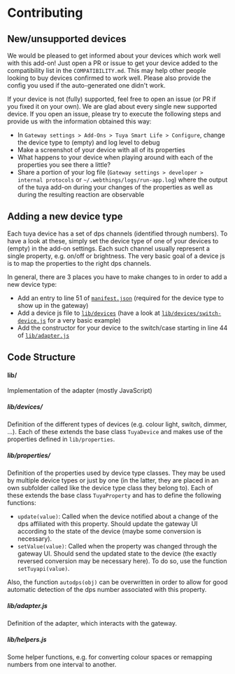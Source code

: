 # Contributing

## New/unsupported devices

We would be pleased to get informed about your devices which work well with this add-on! Just open a PR or issue to get your device added to the compatibility list in the `COMPATIBILITY.md`. This may help other people looking to buy devices confirmed to work well. Please also provide the config you used if the auto-generated one didn't work.

If your device is not (fully) supported, feel free to open an issue (or PR if you fixed it on your own). We are glad about every single new supported device.
If you open an issue, please try to execute the following steps and provide us with the information obtained this way:

- In `Gateway settings > Add-Ons > Tuya Smart Life > Configure`, change the device type to (empty) and log level to debug
- Make a screenshot of your device with all of its properties
- What happens to your device when playing around with each of the properties you see there a little?
- Share a portion of your log file (`Gateway settings > developer > internal protocols` or `~/.webthings/logs/run-app.log`) where the output of the tuya add-on during your changes of the properties as well as during the resulting reaction are observable

## Adding a new device type

Each tuya device has a set of dps channels (identified through numbers). To have a look at these, simply set the device type of one of your devices to (empty) in the add-on settings. Each such channel usually represent a single property, e.g. on/off or brightness. The very basic goal of a device js is to map the properties to the right dps channels.

In general, there are 3 places you have to make changes to in order to add a new device type: 

* Add an entry to line 51 of [`manifest.json`](https://github.com/Galveston01/tuya-adapter/blob/master/manifest.json) (required for the device type to show up in the gateway)
* Add a device js file to [`lib/devices`](https://github.com/Galveston01/tuya-adapter/tree/master/lib/devices) (have a look at [`lib/devices/switch-device.js`](https://github.com/Galveston01/tuya-adapter/blob/master/lib/devices/switch-device.js) for a very basic example)
* Add the constructor for your device to the switch/case starting in line 44 of [`lib/adapter.js`](https://github.com/Galveston01/tuya-adapter/blob/master/lib/adapter.js)

## Code Structure

#### lib/
Implementation of the adapter (mostly JavaScript)

##### lib/devices/
Definition of the different types of devices (e.g. colour light, switch, dimmer, ...). 
Each of these extends the base class `TuyaDevice` and makes use of the properties defined in `lib/properties`.

##### lib/properties/
Definition of the properties used by device type classes. They may be used by multiple device types or just by one (in the latter, they are placed in an own subfolder called like the device type class they belong to).
Each of these extends the base class `TuyaProperty` and has to define the following functions:

- `update(value)`: Called when the device notified about a change of the dps affiliated with this property. Should update the gateway UI according to the state of the device (maybe some conversion is necessary).
- `setValue(value)`: Called when the property was changed through the gateway UI. Should send the updated state to the device (the exactly reversed conversion may be necessary here). To do so, use the function `setTuyapi(value)`.

Also, the function `autodps(obj)` can be overwritten in order to allow for good automatic detection of the dps number associated with this property.

##### lib/adapter.js
Definition of the adapter, which interacts with the gateway.

##### lib/helpers.js
Some helper functions, e.g. for converting colour spaces or remapping numbers from one interval to another.
